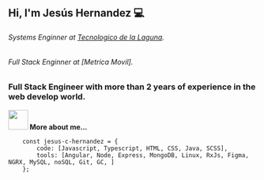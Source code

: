 ## Hi, I'm Jesús Hernandez :computer:
###### Systems Enginner at [Tecnologico de la Laguna](http://www.itlalaguna.edu.mx/ "Tecnologico de la Laguna").
###### Full Stack Enginner at [Metrica Movil].

### Full Stack Engineer with more than 2 years of experience in the web develop world. 

<div>
    <p style = 'font-weight: bold;'>
    <img src="https://cdn-icons-png.flaticon.com/512/5828/5828033.png?format=jpg&name=small" width="40px"> 
    More about me...
    <p/>
<div/>

```
    const jesus-c-hernandez = {
        code: [Javascript, Typescript, HTML, CSS, Java, SCSS],
        tools: [Angular, Node, Express, MongoDB, Linux, RxJs, Figma, NGRX, MySQL, noSQL, Git, GC, ]
    };
```

